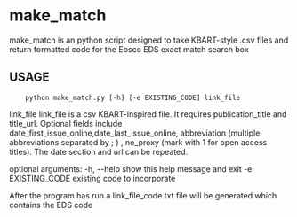 # make_match

make_match is an python script designed to take KBART-style .csv files
and return formatted code for the Ebsco EDS exact match search box

## USAGE

```shell
    python make_match.py [-h] [-e EXISTING_CODE] link_file
```

  link_file         link_file is a csv KBART-inspired file. It requires
                    publication_title and title_url. Optional fields include
                    date_first_issue_online,date_last_issue_online,
                    abbreviation (multiple abbreviations separated by ; )
                    , no_proxy (mark with 1 for open access titles). 
                    The date section and url can be repeated.

optional arguments:
  -h, --help        show this help message and exit
  -e EXISTING_CODE  existing code to incorporate

After the program has run a link_file_code.txt file will be generated which contains the EDS code

